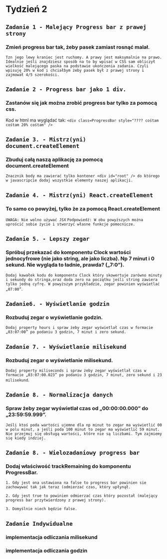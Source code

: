 # Tydzień 2

## `Zadanie 1 - Malejący Progress bar z prawej strony`
### Zmień progress bar tak, żeby pasek zamiast rosnąć malał.
`Tzn jego lewy kraniec jest ruchomy. A prawy jest maksymalnie na prawo. Idealnie jeśli znajdziesz sposób na to by wpisać w CSS sam obliczył wielkość malejącego paska na podstawie ukończenia zadania. Czyli wpisuję 20% w kod i chciałbym żeby pasek był z prawej strony i zajmował 4/5 szerokości.`

## `Zadanie 2 - Progress bar jako 1 div.`
### Zastanów się jak można zrobić progress bar tylko za pomocą css.
Kod w html ma wyglądać tak:
`<div class=ProgressBar style="???? cośtam cośtam 20% cośtam" />`

## `Zadanie 3. - Mistrz(yni) document.createElement`
### Zbuduj całą naszą aplikację za pomocą document.createElement
`Znacznik body ma zawierać tylko kontener <div id="root" /> do którego w javascripcie dodaj wszystkie elementy naszej aplikacji.`

## `Zadanie 4. - Mistrz(yni) React.createElement`
### To samo co powyżej, tylko że za pomocą React.createElement
`UWAGA: Nie wolno używać JSX`
`Podpowiedź: W obu powyższych można uprościć sobie życie i stworzyć własne funkcje pomocnicze.`

## `Zadanie 5. - Lepszy zegar`
### Spróbuj przekazać do komponentu Clock wartości jednocyfrowe (nie jako string, ale jako liczba). Np 7 minut i 0 sekund. Nie wygląda to ładnie, prawda? („7:0”).
`Dodaj kawałek kodu do komponentu Clock który skowertuje zarówno minuty i sekundy do stringa,oraz doda zero na początku jeśli string zawiera tylko jedną cyfrę. W powyższym przykładzie, zegar powinien wyświetlać „07:00”`.

## `Zadanie6. - Wyświetlanie godzin`
### Rozbuduj zegar o wyświetlanie godzin. 
`Dodaj property hours i spraw żeby zegar wyświetlał czas w formacie „03:07:00” po podaniu 3 godzin, 7 minut i zero sekund.`

## `Zadanie 7. - Wyświetlanie milisekund`
### Rozbuduj zegar o wyświetlanie milisekund. 
`Dodaj property miliseconds i spraw żeby zegar wyświetlał czas w formacie „03:07:00.023” po podaniu 3 godzin, 7 minut, zero sekund i 23 milisekund`.

## `Zadanie 8. - Normalizacja danych`
### Spraw żeby zegar wyświetlał czas od „00:00:00.000” do „23:59:59.999”.
`Jeśli ktoś poda wartości ujemne dla np minut to zegar ma wyświetlić 00 w polu minut, a jeśli poda 100 minut to zegar ma wyświetlić 59 minut. Nie przejmuj się obsługą wartości, które nie są liczbami. Tym zajmiemy się kiedy indziej.`

## `Zadanie 8. - Wielozadaniowy progress bar`
### Dodaj właściwość trackRemaining do komponentu ProgressBar.

`1. Gdy jest ona ustawiona na false to progress bar powinien sie zachowywać tak jak teraz (odmierzać czas, który upłynął.`

`2. Gdy jest true to powinien odmierzać czas który pozostał (malejący progress bar przytwierdzony z prawej strony).`

`3. Domyślnie niech będzie false.`

## `Zadanie Indywidualne`
### implementacja odliczania milisekund
### implementacja odliczania godzin


